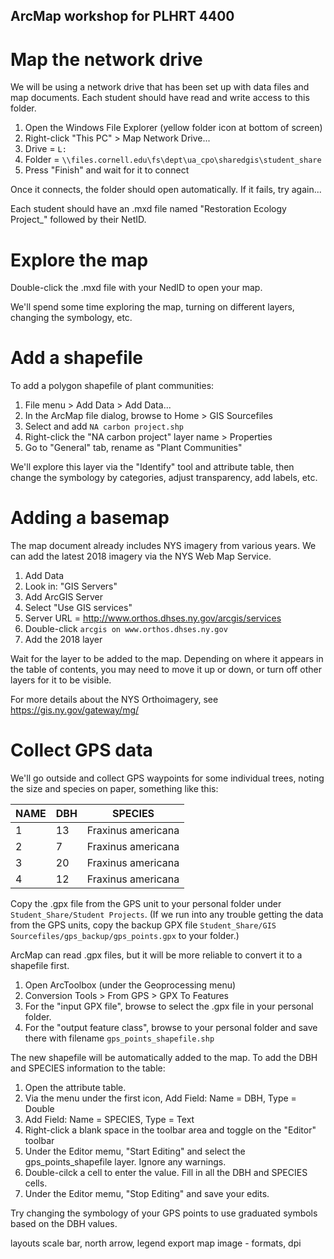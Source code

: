 ## ArcMap workshop for PLHRT 4400


# Map the network drive

We will be using a network drive that has been set up with data files and map documents.  Each student should have read and write access to this folder.

1. Open the Windows File Explorer (yellow folder icon at bottom of screen)
2. Right-click "This PC" > Map Network Drive...
3. Drive = `L:`
4. Folder = `\\files.cornell.edu\fs\dept\ua_cpo\sharedgis\student_share`
5. Press "Finish" and wait for it to connect

Once it connects, the folder should open automatically.  If it fails, try again...

Each student should have an .mxd file named "Restoration Ecology Project_" followed by their NetID.


# Explore the map

Double-click the .mxd file with your NedID to open your map.

We'll spend some time exploring the map, turning on different layers, changing the symbology, etc.


# Add a shapefile

To add a polygon shapefile of plant communities:

1. File menu > Add Data > Add Data...
2. In the ArcMap file dialog, browse to Home > GIS Sourcefiles
3. Select and add `NA carbon project.shp`
4. Right-click the "NA carbon project" layer name > Properties
5. Go to "General" tab, rename as "Plant Communities"

We'll explore this layer via the "Identify" tool and attribute table, then change the symbology by categories, adjust transparency, add labels, etc.


# Adding a basemap

The map document already includes NYS imagery from various years.  We can add the latest 2018 imagery via the NYS Web Map Service.

1. Add Data
2. Look in: "GIS Servers"
3. Add ArcGIS Server
4. Select "Use GIS services"
5. Server URL = http://www.orthos.dhses.ny.gov/arcgis/services
6. Double-click `arcgis on www.orthos.dhses.ny.gov`
7. Add the 2018 layer

Wait for the layer to be added to the map.  Depending on where it appears in the table of contents, you may need to move it up or down, or turn off other layers for it to be visible.

For more details about the NYS Orthoimagery, see https://gis.ny.gov/gateway/mg/


# Collect GPS data

We'll go outside and collect GPS waypoints for some individual trees, noting the size and species on paper, something like this:

| NAME | DBH | SPECIES |
| ---- | --- | ------- |
| 1    | 13  | Fraxinus americana |
| 2    |  7  | Fraxinus americana |
| 3    | 20  | Fraxinus americana |
| 4    | 12  | Fraxinus americana |

Copy the .gpx file from the GPS unit to your personal folder under `Student_Share/Student Projects`.  (If we run into any trouble getting the data from the GPS units, copy the backup GPX file `Student_Share/GIS Sourcefiles/gps_backup/gps_points.gpx` to your folder.)

ArcMap can read .gpx files, but it will be more reliable to convert it to a shapefile first.

1. Open ArcToolbox (under the Geoprocessing menu)
2. Conversion Tools > From GPS > GPX To Features
3. For the "input GPX file", browse to select the .gpx file in your personal folder.
4. For the "output feature class", browse to your personal folder and save there with filename `gps_points_shapefile.shp`

The new shapefile will be automatically added to the map.  To add the DBH and SPECIES information to the table:

1. Open the attribute table.
2. Via the menu under the first icon, Add Field: Name = DBH, Type = Double
3. Add Field: Name = SPECIES, Type = Text
4. Right-click a blank space in the toolbar area and toggle on the "Editor" toolbar
5. Under the Editor memu, "Start Editing" and select the gps_points_shapefile layer.  Ignore any warnings.
6. Double-cilck a cell to enter the value.  Fill in all the DBH and SPECIES cells.
7. Under the Editor memu, "Stop Editing" and save your edits.

Try changing the symbology of your GPS points to use graduated symbols based on the DBH values.


layouts
scale bar, north arrow, legend
export map image - formats, dpi
```





